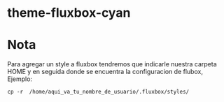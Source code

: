 # theme-fluxbox-cyan

# Nota
Para agregar un style a fluxbox tendremos que indicarle nuestra carpeta HOME y en seguida donde se encuentra la configuracion de flubox, Ejemplo:

```shell
cp -r  /home/aqui_va_tu_nombre_de_usuario/.fluxbox/styles/
```
